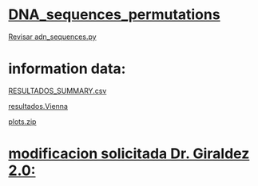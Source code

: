 # [DNA_sequences_permutations](https://github.com/Fx2048/DNA_sequences_permutations/blob/main/adn_sequence.py)
[Revisar adn_sequences.py](https://github.com/Fx2048/DNA_sequences_permutations/blob/main/adn_sequence.py)

# information data:

[RESULTADOS_SUMMARY.csv](https://github.com/Fx2048/DNA_sequences_permutations/blob/main/resultados_summary.csv)

[resultados.Vienna](https://github.com/Fx2048/DNA_sequences_permutations/blob/main/resultados.vienna)

[plots.zip](https://github.com/Fx2048/DNA_sequences_permutations/blob/main/plots.zip)

# [modificacion solicitada Dr. Giraldez 2.0:](https://github.com/Fx2048/DNA_sequences_permutations/tree/main/hairpins_estables)
